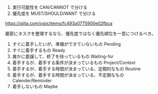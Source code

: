 1. 実行可能性を CAN/CANNOT で分ける
2. 優先度を MUST/SHOULD/WANT で分ける

https://qiita.com/ogix/items/fc493a0775900e02fbca

厳密にタスクを整理するなら、優先度ではなく優先順位を一意につけるべき。

1. すぐに着手したいが、準備ができていないもの Pending
2. すぐに着手するもの Ready
3. 誰かに委譲して、終了を待っているもの Waiting-for
4. 着手するが、着手する条件が決まっているもの Project/Context
5. 着手するが、着手する時間が決まっている、定期的なもの Routine
6. 着手するが、着手する時間が決まっている、不定期なもの Calender/Reminder
7. 着手しないもの Maybe
